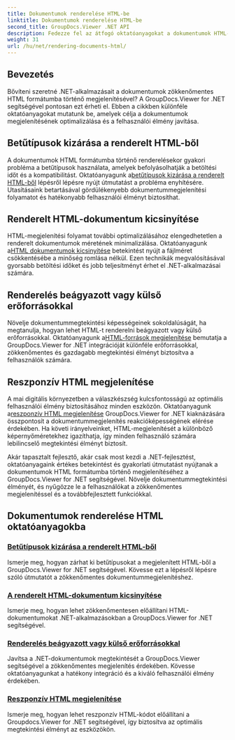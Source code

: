 ```yaml
---
title: Dokumentumok renderelése HTML-be
linktitle: Dokumentumok renderelése HTML-be
second_title: GroupDocs.Viewer .NET API
description: Fedezze fel az átfogó oktatóanyagokat a dokumentumok HTML-formátumba történő megjelenítéséről a GroupDocs.Viewer for .NET használatával. Tanuljon meg technikákat a dokumentumok megjelenítéséhez és a jobb felhasználói élményhez.
weight: 31
url: /hu/net/rendering-documents-html/
---
```


## Bevezetés

Bővíteni szeretné .NET-alkalmazásait a dokumentumok zökkenőmentes HTML formátumba történő megjelenítésével? A GroupDocs.Viewer for .NET segítségével pontosan ezt érheti el. Ebben a cikkben különféle oktatóanyagokat mutatunk be, amelyek célja a dokumentumok megjelenítésének optimalizálása és a felhasználói élmény javítása.

## Betűtípusok kizárása a renderelt HTML-ből
 A dokumentumok HTML formátumba történő renderelésekor gyakori probléma a betűtípusok használata, amelyek befolyásolhatják a betöltési időt és a kompatibilitást. Oktatóanyagunk a[betűtípusok kizárása a renderelt HTML-ből](./exclude-fonts-html/) lépésről lépésre nyújt útmutatást a probléma enyhítésére. Utasításaink betartásával gördülékenyebb dokumentummegjelenítési folyamatot és hatékonyabb felhasználói élményt biztosíthat. 

## Renderelt HTML-dokumentum kicsinyítése
 HTML-megjelenítési folyamat további optimalizálásához elengedhetetlen a renderelt dokumentumok méretének minimalizálása. Oktatóanyagunk a[HTML dokumentumok kicsinyítése](./minify-html/) betekintést nyújt a fájlméret csökkentésébe a minőség romlása nélkül. Ezen technikák megvalósításával gyorsabb betöltési időket és jobb teljesítményt érhet el .NET-alkalmazásai számára.

## Renderelés beágyazott vagy külső erőforrásokkal
 Növelje dokumentummegtekintési képességeinek sokoldalúságát, ha megtanulja, hogyan lehet HTML-t renderelni beágyazott vagy külső erőforrásokkal. Oktatóanyagunk a[HTML-források megjelenítése](./render-html-resources/) bemutatja a GroupDocs.Viewer for .NET integrációját különféle erőforrásokkal, zökkenőmentes és gazdagabb megtekintési élményt biztosítva a felhasználók számára.

## Reszponzív HTML megjelenítése
 A mai digitális környezetben a válaszkészség kulcsfontosságú az optimális felhasználói élmény biztosításához minden eszközön. Oktatóanyagunk a[reszponzív HTML megjelenítése](./render-responsive-html/) GroupDocs.Viewer for .NET kiaknázására összpontosít a dokumentummegjelenítés reakcióképességének elérése érdekében. Ha követi irányelveinket, HTML-megjelenítését a különböző képernyőméretekhez igazíthatja, így minden felhasználó számára lebilincselő megtekintési élményt biztosít.

Akár tapasztalt fejlesztő, akár csak most kezdi a .NET-fejlesztést, oktatóanyagaink értékes betekintést és gyakorlati útmutatást nyújtanak a dokumentumok HTML formátumba történő megjelenítéséhez a GroupDocs.Viewer for .NET segítségével. Növelje dokumentummegtekintési élményét, és nyűgözze le a felhasználókat a zökkenőmentes megjelenítéssel és a továbbfejlesztett funkciókkal.

## Dokumentumok renderelése HTML oktatóanyagokba
### [Betűtípusok kizárása a renderelt HTML-ből](./exclude-fonts-html/)
Ismerje meg, hogyan zárhat ki betűtípusokat a megjelenített HTML-ből a GroupDocs.Viewer for .NET segítségével. Kövesse ezt a lépésről lépésre szóló útmutatót a zökkenőmentes dokumentummegjelenítéshez.
### [A renderelt HTML-dokumentum kicsinyítése](./minify-html/)
Ismerje meg, hogyan lehet zökkenőmentesen előállítani HTML-dokumentumokat .NET-alkalmazásokban a GroupDocs.Viewer for .NET segítségével.
### [Renderelés beágyazott vagy külső erőforrásokkal](./render-html-resources/)
Javítsa a .NET-dokumentumok megtekintését a GroupDocs.Viewer segítségével a zökkenőmentes megjelenítés érdekében. Kövesse oktatóanyagunkat a hatékony integráció és a kiváló felhasználói élmény érdekében.
### [Reszponzív HTML megjelenítése](./render-responsive-html/)
Ismerje meg, hogyan lehet reszponzív HTML-kódot előállítani a Groupdocs.Viewer for .NET segítségével, így biztosítva az optimális megtekintési élményt az eszközökön.